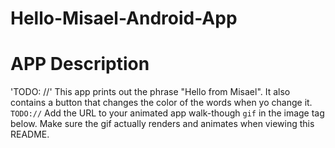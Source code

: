 # Hello-Misael-Android-App
# APP Description
'TODO: //' This app prints out the phrase "Hello from Misael". It also contains a button that changes the color of the words when yo change it. 
`TODO://` Add the URL to your animated app walk-though `gif` in the image tag below. Make sure the gif actually renders and animates when viewing this README. 
